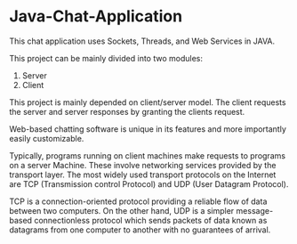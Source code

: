 # Java-Chat-Application
This chat application uses Sockets, Threads, and Web Services in JAVA.

This project can be mainly divided into two modules: 
1. Server 
2. Client

This project is mainly depended on client/server model. The client requests the server and server 
responses by granting the clients request.

Web-based chatting software is unique in its features and more importantly easily 
customizable.

Typically, programs running on client machines make 
requests to programs on a server Machine. These involve networking services provided by 
the transport layer. The most widely used transport protocols on the Internet are TCP 
(Transmission control Protocol) and UDP (User Datagram Protocol).

TCP is a connection-oriented protocol providing a reliable flow of data between two 
computers. On the other hand, UDP is a simpler message-based connectionless protocol 
which sends packets of data known as datagrams from one computer to another with no 
guarantees of arrival.
